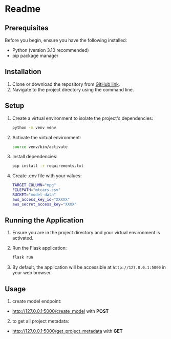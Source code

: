 # Readme

## Prerequisites
Before you begin, ensure you have the following installed:
- Python (version 3.10 recommended)
- pip package manager

## Installation
1. Clone or download the repository from [GitHub link](https://github.com/your-repo).
2. Navigate to the project directory using the command line.

## Setup
1. Create a virtual environment to isolate the project's dependencies:

    ```bash
    python -m venv venv
    ```

2. Activate the virtual environment:
      ```bash
      source venv/bin/activate
      ```

3. Install dependencies:
    ```bash
    pip install -r requirements.txt
    ```
4. Create .env file with your values:
    ```bash
    TARGET_COLUMN="mpg"
    FILEPATH="mtcars.csv"
    BUCKET="model-data"
    aws_access_key_id="XXXXX"
    aws_secret_access_key="XXXX"
    ```
## Running the Application
1. Ensure you are in the project directory and your virtual environment is activated.
2. Run the Flask application:

    ```bash
    flask run
    ```

3. By default, the application will be accessible at `http://127.0.0.1:5000` in your web browser.

## Usage
1. create model endpoint:
  - http://127.0.0.1:5000/create_model with **POST**
2. to get all project metadata:
  - http://127.0.0.1:5000/get_project_metadata with **GET**
